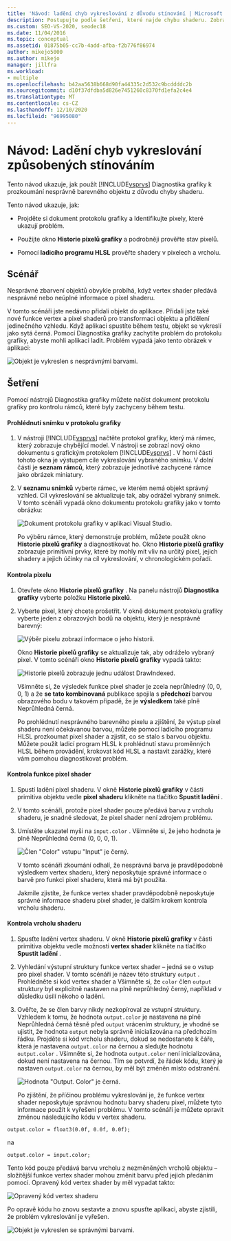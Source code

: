 ```yaml
---
title: 'Návod: ladění chyb vykreslování z důvodu stínování | Microsoft Docs'
description: Postupujte podle šetření, které najde chybu shaderu. Zobrazuje použití sady Visual Studio Diagnostika grafiky, včetně historie pixelů grafiky a HLSL ladicího programu.
ms.custom: SEO-VS-2020, seodec18
ms.date: 11/04/2016
ms.topic: conceptual
ms.assetid: 01875b05-cc7b-4add-afba-f2b776f86974
author: mikejo5000
ms.author: mikejo
manager: jillfra
ms.workload:
- multiple
ms.openlocfilehash: b42aa5638b668d90fa44335c2d532c9bcddddc2b
ms.sourcegitcommit: d10f37dfdba5d826e7451260c8370fd1efa2c4e4
ms.translationtype: MT
ms.contentlocale: cs-CZ
ms.lasthandoff: 12/10/2020
ms.locfileid: "96995080"
---
```

# <a name="walkthrough-debugging-rendering-errors-due-to-shading"></a>Návod: Ladění chyb vykreslování způsobených stínováním
Tento návod ukazuje, jak použít [!INCLUDE[vsprvs](../../code-quality/includes/vsprvs_md.md)] Diagnostika grafiky k prozkoumání nesprávně barevného objektu z důvodu chyby shaderu.

 Tento návod ukazuje, jak:

- Projděte si dokument protokolu grafiky a Identifikujte pixely, které ukazují problém.

- Použijte okno **Historie pixelů grafiky** a podrobněji prověřte stav pixelů.

- Pomocí **ladicího programu HLSL** prověřte shadery v pixelech a vrcholu.

## <a name="scenario"></a>Scénář
 Nesprávné zbarvení objektů obvykle probíhá, když vertex shader předává nesprávné nebo neúplné informace o pixel shaderu.

 V tomto scénáři jste nedávno přidali objekt do aplikace. Přidali jste také nové funkce vertex a pixel shaderů pro transformaci objektu a přidělení jedinečného vzhledu. Když aplikaci spustíte během testu, objekt se vykreslí jako sytá černá. Pomocí Diagnostika grafiky zachytíte problém do protokolu grafiky, abyste mohli aplikaci ladit. Problém vypadá jako tento obrázek v aplikaci:

 ![Objekt je vykreslen s nesprávnými barvami.](media/gfx_diag_demo_render_error_shader_problem.png "gfx_diag_demo_render_error_shader_problem")

## <a name="investigation"></a>Šetření
 Pomocí nástrojů Diagnostika grafiky můžete načíst dokument protokolu grafiky pro kontrolu rámců, které byly zachyceny během testu.

#### <a name="to-examine-a-frame-in-a-graphics-log"></a>Prohlédnutí snímku v protokolu grafiky

1. V nástroji [!INCLUDE[vsprvs](../../code-quality/includes/vsprvs_md.md)] načtěte protokol grafiky, který má rámec, který zobrazuje chybějící model. V nástroji se zobrazí nový okno dokumentu s grafickým protokolem [!INCLUDE[vsprvs](../../code-quality/includes/vsprvs_md.md)] . V horní části tohoto okna je výstupem cíle vykreslování vybraného snímku. V dolní části je **seznam rámců**, který zobrazuje jednotlivé zachycené rámce jako obrázek miniatury.

2. V **seznamu snímků** vyberte rámec, ve kterém nemá objekt správný vzhled. Cíl vykreslování se aktualizuje tak, aby odrážel vybraný snímek. V tomto scénáři vypadá okno dokumentu protokolu grafiky jako v tomto obrázku:

    ![Dokument protokolu grafiky v aplikaci Visual Studio.](media/gfx_diag_demo_render_error_shader_step_1.png "gfx_diag_demo_render_error_shader_step_1")

   Po výběru rámce, který demonstruje problém, můžete použít okno **Historie pixelů grafiky** a diagnostikovat ho. Okno **Historie pixelů grafiky** zobrazuje primitivní prvky, které by mohly mít vliv na určitý pixel, jejich shadery a jejich účinky na cíl vykreslování, v chronologickém pořadí.

#### <a name="to-examine-a-pixel"></a>Kontrola pixelu

1. Otevřete okno **Historie pixelů grafiky** . Na panelu nástrojů **Diagnostika grafiky** vyberte položku **Historie pixelů**.

2. Vyberte pixel, který chcete prošetřit. V okně dokument protokolu grafiky vyberte jeden z obrazových bodů na objektu, který je nesprávně barevný:

    ![Výběr pixelu zobrazí informace o jeho historii.](media/gfx_diag_demo_render_error_shader_step_2.png "gfx_diag_demo_render_error_shader_step_2")

    Okno **Historie pixelů grafiky** se aktualizuje tak, aby odráželo vybraný pixel. V tomto scénáři okno **Historie pixelů grafiky** vypadá takto:

    ![Historie pixelů zobrazuje jednu událost DrawIndexed.](media/gfx_diag_demo_render_error_shader_step_3.png "gfx_diag_demo_render_error_shader_step_3")

    Všimněte si, že výsledek funkce pixel shader je zcela neprůhledný (0, 0, 0, 1) a že **se tato kombinovaná** publikace spojila s **předchozí** barvou obrazového bodu v takovém případě, že je **výsledkem** také plně Neprůhledná černá.

   Po prohlédnutí nesprávného barevného pixelu a zjištění, že výstup pixel shaderu není očekávanou barvou, můžete pomocí ladicího programu HLSL prozkoumat pixel shader a zjistit, co se stalo s barvou objektu. Můžete použít ladicí program HLSL k prohlédnutí stavu proměnných HLSL během provádění, krokovat kód HLSL a nastavit zarážky, které vám pomohou diagnostikovat problém.

#### <a name="to-examine-the-pixel-shader"></a>Kontrola funkce pixel shader

1. Spustí ladění pixel shaderu. V okně **Historie pixelů grafiky** v části primitiva objektu vedle **pixel shaderu** klikněte na tlačítko **Spustit ladění** .

2. V tomto scénáři, protože pixel shader pouze předává barvu z vrcholu shaderu, je snadné sledovat, že pixel shader není zdrojem problému.

3. Umístěte ukazatel myši na `input.color` . Všimněte si, že jeho hodnota je plně Neprůhledná černá (0, 0, 0, 1).

    ![Člen "Color" vstupu "Input" je černý.](media/gfx_diag_demo_render_error_shader_step_5.png "gfx_diag_demo_render_error_shader_step_5")

    V tomto scénáři zkoumání odhalí, že nesprávná barva je pravděpodobně výsledkem vertex shaderu, který neposkytuje správné informace o barvě pro funkci pixel shaderu, která má být použita.

   Jakmile zjistíte, že funkce vertex shader pravděpodobně neposkytuje správné informace shaderu pixel shader, je dalším krokem kontrola vrcholu shaderu.

#### <a name="to-examine-the-vertex-shader"></a>Kontrola vrcholu shaderu

1. Spusťte ladění vertex shaderu. V okně **Historie pixelů grafiky** v části primitiva objektu vedle možnosti **vertex shader** klikněte na tlačítko **Spustit ladění** .

2. Vyhledání výstupní struktury funkce vertex shader – jedná se o vstup pro pixel shader. V tomto scénáři je název této struktury `output` . Prohlédněte si kód vertex shader a Všimněte si, že `color` člen `output` struktury byl explicitně nastaven na plně neprůhledný černý, například v důsledku úsilí někoho o ladění.

3. Ověřte, že se člen barvy nikdy nezkopíroval ze vstupní struktury. Vzhledem k tomu, že hodnota `output.color` je nastavena na plně Neprůhledná černá těsně před `output` vrácením struktury, je vhodné se ujistit, že hodnota `output` nebyla správně inicializována na předchozím řádku. Projděte si kód vrcholu shaderu, dokud se nedostanete k čáře, která je nastavena `output.color` na černou a sledujte hodnotu `output.color` . Všimněte si, že hodnota `output.color` není inicializována, dokud není nastavena na černou. Tím se potvrdí, že řádek kódu, který je nastaven `output.color` na černou, by měl být změněn místo odstranění.

    ![Hodnota "Output. Color" je černá.](media/gfx_diag_demo_render_error_shader_step_7.png "gfx_diag_demo_render_error_shader_step_7")

   Po zjištění, že příčinou problému vykreslování je, že funkce vertex shader neposkytuje správnou hodnotu barvy shaderu pixel, můžete tyto informace použít k vyřešení problému. V tomto scénáři je můžete opravit změnou následujícího kódu v vertex shaderu.

```hlsl
output.color = float3(0.0f, 0.0f, 0.0f);
```

 na

```hlsl
output.color = input.color;
```

 Tento kód pouze předává barvu vrcholu z nezměněných vrcholů objektu – složitější funkce vertex shader mohou změnit barvu před jejich předáním pomocí. Opravený kód vertex shader by měl vypadat takto:

 ![Opravený kód vertex shaderu](media/gfx_diag_demo_render_error_shader_step_8.png "gfx_diag_demo_render_error_shader_step_8")

 Po opravě kódu ho znovu sestavte a znovu spusťte aplikaci, abyste zjistili, že problém vykreslování je vyřešen.

 ![Objekt je vykreslen se správnými barvami.](media/gfx_diag_demo_render_error_shader_resolution.png "gfx_diag_demo_render_error_shader_resolution")
